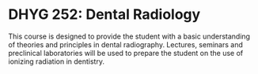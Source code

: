 # DHYG 252: Dental Radiology

This course is designed to provide the student with a basic understanding of theories and principles in dental radiography. Lectures, seminars and preclinical laboratories will be used to prepare the student on the use of ionizing radiation in dentistry.